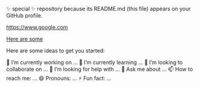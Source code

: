 ✨ special ✨ repository because its README.md (this file) appears on your GitHub profile.

https://www.google.com

 <a href="https://www.google.com">Here are some</a>

Here are some ideas to get you started:

🔭 I’m currently working on ...
🌱 I’m currently learning ...
👯 I’m looking to collaborate on ...
🤔 I’m looking for help with ...
💬 Ask me about ...
📫 How to reach me: ...
😄 Pronouns: ...
⚡ Fun fact: ...
